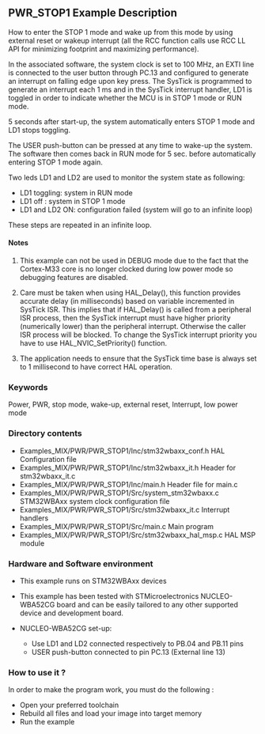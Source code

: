 ## <b>PWR_STOP1 Example Description</b>

How to enter the STOP 1 mode and wake up from this mode by using external 
reset or wakeup interrupt (all the RCC function calls use RCC LL API 
for minimizing footprint and maximizing performance).

In the associated software, the system clock is set to 100 MHz, an EXTI line
is connected to the user button through PC.13 and configured to generate an 
interrupt on falling edge upon key press.
The SysTick is programmed to generate an interrupt each 1 ms and in the SysTick 
interrupt handler, LD1 is toggled in order to indicate whether the MCU is in STOP 1 mode 
or RUN mode.

5 seconds after start-up, the system automatically enters STOP 1 mode and 
LD1 stops toggling.

The USER push-button can be pressed at any time to wake-up the system. 
The software then comes back in RUN mode for 5 sec. before automatically entering STOP 1 mode again. 

Two leds LD1 and LD2 are used to monitor the system state as following:

 - LD1 toggling: system in RUN mode
 - LD1 off : system in STOP 1 mode
 - LD1 and LD2 ON: configuration failed (system will go to an infinite loop)

These steps are repeated in an infinite loop.

#### <b>Notes</b>

 1. This example can not be used in DEBUG mode due to the fact 
    that the Cortex-M33 core is no longer clocked during low power mode 
    so debugging features are disabled.

 2. Care must be taken when using HAL_Delay(), this function provides accurate delay (in milliseconds)
    based on variable incremented in SysTick ISR. This implies that if HAL_Delay() is called from
    a peripheral ISR process, then the SysTick interrupt must have higher priority (numerically lower)
    than the peripheral interrupt. Otherwise the caller ISR process will be blocked.
    To change the SysTick interrupt priority you have to use HAL_NVIC_SetPriority() function.
      
 3. The application needs to ensure that the SysTick time base is always set to 1 millisecond
    to have correct HAL operation.
  
### <b>Keywords</b>

Power, PWR, stop mode, wake-up, external reset, Interrupt, low power mode    

### <b>Directory contents</b>

  - Examples_MIX/PWR/PWR_STOP1/Inc/stm32wbaxx_conf.h        HAL Configuration file
  - Examples_MIX/PWR/PWR_STOP1/Inc/stm32wbaxx_it.h          Header for stm32wbaxx_it.c
  - Examples_MIX/PWR/PWR_STOP1/Inc/main.h                   Header file for main.c
  - Examples_MIX/PWR/PWR_STOP1/Src/system_stm32wbaxx.c      STM32WBAxx system clock configuration file
  - Examples_MIX/PWR/PWR_STOP1/Src/stm32wbaxx_it.c          Interrupt handlers
  - Examples_MIX/PWR/PWR_STOP1/Src/main.c                   Main program
  - Examples_MIX/PWR/PWR_STOP1/Src/stm32wbaxx_hal_msp.c     HAL MSP module

### <b>Hardware and Software environment</b> 

  - This example runs on STM32WBAxx devices
    
  - This example has been tested with STMicroelectronics NUCLEO-WBA52CG
    board and can be easily tailored to any other supported device 
    and development board.

  - NUCLEO-WBA52CG set-up:
    - Use LD1 and LD2 connected respectively to PB.04 and PB.11 pins
    - USER push-button connected to pin PC.13 (External line 13)
    
### <b>How to use it ?</b> 

In order to make the program work, you must do the following :

 - Open your preferred toolchain 
 - Rebuild all files and load your image into target memory
 - Run the example

